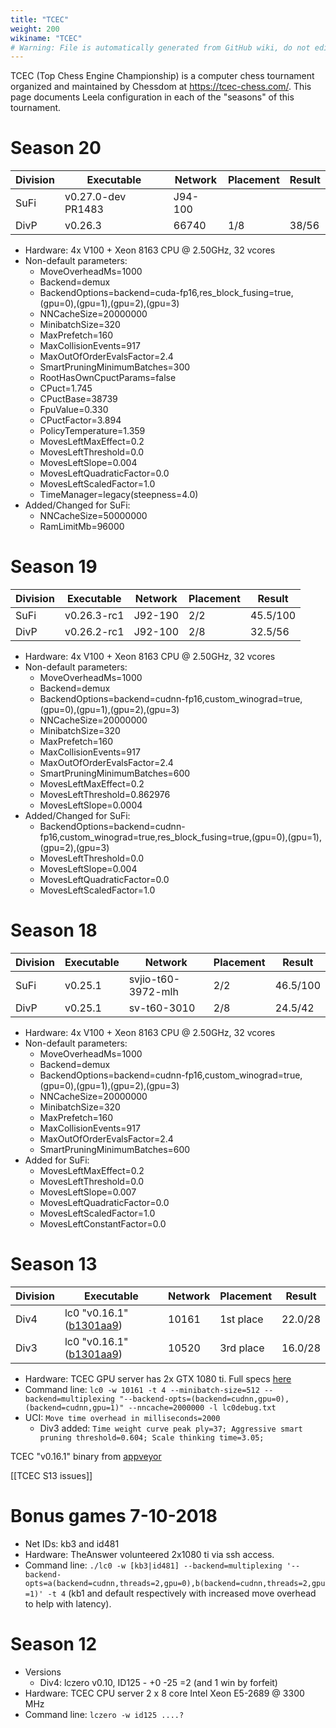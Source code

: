 ```yaml
---
title: "TCEC"
weight: 200
wikiname: "TCEC"
# Warning: File is automatically generated from GitHub wiki, do not edit by hand.
---
```

TCEC (Top Chess Engine Championship) is a computer chess tournament organized and maintained by Chessdom at https://tcec-chess.com/. This page documents Leela configuration in each of the "seasons" of this tournament.

# Season 20
| Division |    Executable      |     Network       |  Placement |   Result  |                                                                                                              
| -------- | ------------------ | ----------------- | ---------- | --------- | 
| SuFi     | v0.27.0-dev PR1483 |     J94-100       |            |           |
| DivP     | v0.26.3            |      66740        |     1/8    |   38/56   |

* Hardware: 4x V100 + Xeon 8163 CPU @ 2.50GHz, 32 vcores
* Non-default parameters:
  * MoveOverheadMs=1000
  * Backend=demux
  * BackendOptions=backend=cuda-fp16,res_block_fusing=true,(gpu=0),(gpu=1),(gpu=2),(gpu=3)
  * NNCacheSize=20000000
  * MinibatchSize=320
  * MaxPrefetch=160
  * MaxCollisionEvents=917
  * MaxOutOfOrderEvalsFactor=2.4
  * SmartPruningMinimumBatches=300
  * RootHasOwnCpuctParams=false
  * CPuct=1.745
  * CPuctBase=38739
  * FpuValue=0.330
  * CPuctFactor=3.894
  * PolicyTemperature=1.359
  * MovesLeftMaxEffect=0.2
  * MovesLeftThreshold=0.0
  * MovesLeftSlope=0.004
  * MovesLeftQuadraticFactor=0.0
  * MovesLeftScaledFactor=1.0
  * TimeManager=legacy(steepness=4.0)
* Added/Changed for SuFi:
  * NNCacheSize=50000000
  * RamLimitMb=96000

# Season 19
| Division | Executable  | Network           |  Placement | Result    |                                                                                                              
| -------- | ----------- |-------------------|  --------- | --------- | 
| SuFi     | v0.26.3-rc1 | J92-190           |     2/2    | 45.5/100  |
| DivP     | v0.26.2-rc1 | J92-100           |     2/8    | 32.5/56   |

* Hardware: 4x V100 + Xeon 8163 CPU @ 2.50GHz, 32 vcores
* Non-default parameters:
  * MoveOverheadMs=1000
  * Backend=demux
  * BackendOptions=backend=cudnn-fp16,custom_winograd=true,(gpu=0),(gpu=1),(gpu=2),(gpu=3)
  * NNCacheSize=20000000
  * MinibatchSize=320
  * MaxPrefetch=160
  * MaxCollisionEvents=917
  * MaxOutOfOrderEvalsFactor=2.4
  * SmartPruningMinimumBatches=600
  * MovesLeftMaxEffect=0.2
  * MovesLeftThreshold=0.862976
  * MovesLeftSlope=0.0004
* Added/Changed for SuFi:
  * BackendOptions=backend=cudnn-fp16,custom_winograd=true,res_block_fusing=true,(gpu=0),(gpu=1),(gpu=2),(gpu=3)
  * MovesLeftThreshold=0.0
  * MovesLeftSlope=0.004
  * MovesLeftQuadraticFactor=0.0
  * MovesLeftScaledFactor=1.0

# Season 18
| Division | Executable | Network           |  Placement | Result    |                                                                                                              
| -------- | ---------- |-------------------|  --------- | --------- | 
| SuFi     | v0.25.1    |svjio-t60-3972-mlh |     2/2    | 46.5/100  |
| DivP     | v0.25.1    |sv-t60-3010        |     2/8    | 24.5/42   |

* Hardware: 4x V100 + Xeon 8163 CPU @ 2.50GHz, 32 vcores
* Non-default parameters:
  * MoveOverheadMs=1000
  * Backend=demux
  * BackendOptions=backend=cudnn-fp16,custom_winograd=true,(gpu=0),(gpu=1),(gpu=2),(gpu=3)
  * NNCacheSize=20000000
  * MinibatchSize=320
  * MaxPrefetch=160
  * MaxCollisionEvents=917
  * MaxOutOfOrderEvalsFactor=2.4
  * SmartPruningMinimumBatches=600
* Added for SuFi:
  * MovesLeftMaxEffect=0.2
  * MovesLeftThreshold=0.0
  * MovesLeftSlope=0.007
  * MovesLeftQuadraticFactor=0.0
  * MovesLeftScaledFactor=1.0
  * MovesLeftConstantFactor=0.0

# Season 13
| Division | Executable               | Network     | Placement | Result    |                                                                                                              
| -------- | --------------------------------------------------------------------------- |-----| ------- | ------ | 
| Div4     | lc0 "v0.16.1" ([b1301aa9](https://github.com/LeelaChessZero/lc0/commit/b1301aa9a9be0c5f62aac8279ca5fb627c365f6f)) |10161|1st place| 22.0/28|
| Div3     | lc0 "v0.16.1" ([b1301aa9](https://github.com/LeelaChessZero/lc0/commit/b1301aa9a9be0c5f62aac8279ca5fb627c365f6f)) |10520|3rd place| 16.0/28|

* Hardware: TCEC GPU server has 2x GTX 1080 ti. Full specs [here](http://www.chessdom.com/tcec-season-13-the-advance-of-the-nns)
* Command line: `lc0 -w 10161 -t 4 --minibatch-size=512 --backend=multiplexing "--backend-opts=(backend=cudnn,gpu=0),(backend=cudnn,gpu=1)" --nncache=2000000 -l lc0debug.txt`
* UCI: `Move time overhead in milliseconds=2000`
  * Div3 added: `Time weight curve peak ply=37; Aggressive smart pruning threshold=0.604; Scale thinking time=3.05;`

TCEC "v0.16.1" binary from [appveyor](https://ci.appveyor.com/project/LeelaChessZero/lc0/build/317/job/2jeyneauuvuj0c25/artifacts)

[[TCEC S13 issues]]

# Bonus games 7-10-2018
* Net IDs: kb3 and id481
* Hardware: TheAnswer volunteered 2x1080 ti via ssh access.
* Command line: `./lc0 -w [kb3|id481] --backend=multiplexing '--backend-opts=a(backend=cudnn,threads=2,gpu=0),b(backend=cudnn,threads=2,gpu=1)' -t 4` (kb1 and default respectively with increased move overhead to help with latency). 

# Season 12
* Versions
  * Div4: lczero v0.10, ID125 - +0 -25 =2 (and 1 win by forfeit)
* Hardware: TCEC CPU server 2 x 8 core Intel Xeon E5-2689 @ 3300 MHz
* Command line: `lczero -w id125 ....?`

